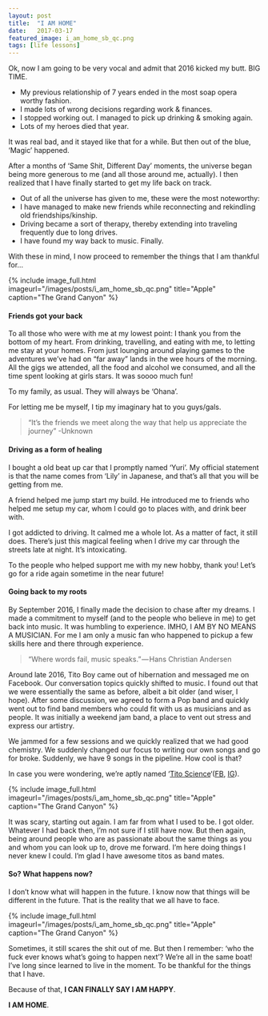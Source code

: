 ```yaml
---
layout: post
title:  "I AM HOME"
date:   2017-03-17
featured_image: i_am_home_sb_qc.png
tags: [life lessons]
---
```


Ok, now I am going to be very vocal and admit that 2016 kicked my butt. BIG TIME.

+ My previous relationship of 7 years ended in the most soap opera worthy fashion.
+ I made lots of wrong decisions regarding work & finances.
+ I stopped working out. I managed to pick up drinking & smoking again.
+ Lots of my heroes died that year.

It was real bad, and it stayed like that for a while. But then out of the blue, ‘Magic’ happened.

<!--more-->

After a months of ‘Same Shit, Different Day’ moments, the universe began being more generous to me (and all those around me, actually). I then realized that I have finally started to get my life back on track.

+ Out of all the universe has given to me, these were the most noteworthy:
+ I have managed to make new friends while reconnecting and rekindling old friendships/kinship.
+ Driving became a sort of therapy, thereby extending into traveling frequently due to long drives.
+ I have found my way back to music. Finally.

With these in mind, I now proceed to remember the things that I am thankful for…

{% include image_full.html imageurl="/images/posts/i_am_home_sb_qc.png" title="Apple" caption="The Grand Canyon" %}

#### Friends got your back

To all those who were with me at my lowest point: I thank you from the bottom of my heart. From drinking, travelling, and eating with me, to letting me stay at your homes. From just lounging around playing games to the adventures we’ve had on “far away” lands in the wee hours of the morning. All the gigs we attended, all the food and alcohol we consumed, and all the time spent looking at girls stars. It was soooo much fun!

To my family, as usual. They will always be ‘Ohana’.

For letting me be myself, I tip my imaginary hat to you guys/gals.

> “It’s the friends we meet along the way that help us appreciate the journey” -Unknown

#### Driving as a form of healing
I bought a old beat up car that I promptly named ‘Yuri’. My official statement is that the name comes from ‘Lily’ in Japanese, and that’s all that you will be getting from me.

A friend helped me jump start my build. He introduced me to friends who helped me setup my car, whom I could go to places with, and drink beer with.

I got addicted to driving. It calmed me a whole lot. As a matter of fact, it still does. There’s just this magical feeling when I drive my car through the streets late at night. It’s intoxicating.

To the people who helped support me with my new hobby, thank you! Let’s go for a ride again sometime in the near future!


#### Going back to my roots
By September 2016, I finally made the decision to chase after my dreams. I made a commitment to myself (and to the people who believe in me) to get back into music. It was humbling to experience. IMHO, I AM BY NO MEANS A MUSICIAN. For me I am only a music fan who happened to pickup a few skills here and there through experience.

> “Where words fail, music speaks.” — Hans Christian Andersen

Around late 2016, Tito Boy came out of hibernation and messaged me on Facebook. Our conversation topics quickly shifted to music. I found out that we were essentially the same as before, albeit a bit older (and wiser, I hope). After some discussion, we agreed to form a Pop band and quickly went out to find band members who could fit with us as musicians and as people. It was initially a weekend jam band, a place to vent out stress and express our artistry.

We jammed for a few sessions and we quickly realized that we had good chemistry. We suddenly changed our focus to writing our own songs and go for broke. Suddenly, we have 9 songs in the pipeline. How cool is that?

In case you were wondering, we’re aptly named ‘<a href="http://facebook.com/titoscience">Tito Science</a>‘(<a href="http://facebook.com/titoscience">FB</a>, <a href="http://instagram.com/titoscience">IG</a>).

{% include image_full.html imageurl="/images/posts/i_am_home_sb_qc.png" title="Apple" caption="The Grand Canyon" %}

It was scary, starting out again. I am far from what I used to be. I got older. Whatever I had back then, I’m not sure if I still have now. But then again, being around people who are as passionate about the same things as you and whom you can look up to, drove me forward. I’m here doing things I never knew I could. I’m glad I have awesome titos as band mates.

#### So? What happens now?

I don’t know what will happen in the future. I know now that things will be different in the future. That is the reality that we all have to face.

{% include image_full.html imageurl="/images/posts/i_am_home_sb_qc.png" title="Apple" caption="The Grand Canyon" %}

Sometimes, it still scares the shit out of me. But then I remember: ‘who the fuck ever knows what’s going to happen next’? We’re all in the same boat! I’ve long since learned to live in the moment. To be thankful for the things that I have.

Because of that, **I CAN FINALLY SAY I AM HAPPY**.

**I AM HOME**.